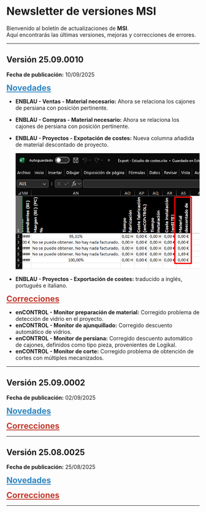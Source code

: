 # Newsletter de versiones MSI

Bienvenido al boletín de actualizaciones de **MSI**.  
Aquí encontrarás las últimas versiones, mejoras y correcciones de errores.

---

## Versión 25.09.0010
**Fecha de publicación:** 10/09/2025

<span style="font-size:21px; font-weight:bold; color:#2E86C1; text-decoration: underline;">Novedades</span>

- **ENBLAU - Ventas - Material necesario:** Ahora se relaciona los cajones de persiana con posición pertinente.
- **ENBLAU - Compras - Material necesario:** Ahora se relaciona los cajones de persiana con posición pertinente. 
- **ENBLAU - Proyectos - Expotación de costes:** Nueva columna añadida de material descontado de proyecto.

    ![Ventas Informe](images/MSI/exportacion_coste.png)

- **ENBLAU - Proyectos - Exportación de costes:** traducido a inglés, portugués e italiano.

<span style="font-size:21px; font-weight:bold; color:#C0392B; text-decoration: underline;">Correcciones</span>

- **enCONTROL - Monitor preparación de material:** Corregido problema de detección de vidrio en el proyecto.
- **enCONTROL - Monitor de ajunquillado:** Corregido descuento automático de vidrios.
- **enCONTROL - Monitor de persiana:** Corregido descuento automático de cajones, definidos como tipo pieza, provenientes de Logikal.
- **enCONTROL - Monitor de corte:** Corregido problema de obtención de cortes con múltiples mecanizados.

---

## Versión 25.09.0002
**Fecha de publicación:** 02/09/2025

<span style="font-size:21px; font-weight:bold; color:#2E86C1; text-decoration: underline;">Novedades</span>

<span style="font-size:21px; font-weight:bold; color:#C0392B; text-decoration: underline;">Correcciones</span>

---

## Versión 25.08.0025
**Fecha de publicación:** 25/08/2025

<span style="font-size:21px; font-weight:bold; color:#2E86C1; text-decoration: underline;">Novedades</span>

<span style="font-size:21px; font-weight:bold; color:#C0392B; text-decoration: underline;">Correcciones</span>

---


